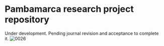 # Pambamarca research project repository

Under development. Pending journal revision and acceptance to complete it.
![0026](https://user-images.githubusercontent.com/31245421/207487038-8dd5ab40-d264-475b-99be-84b5ed618928.JPG)
